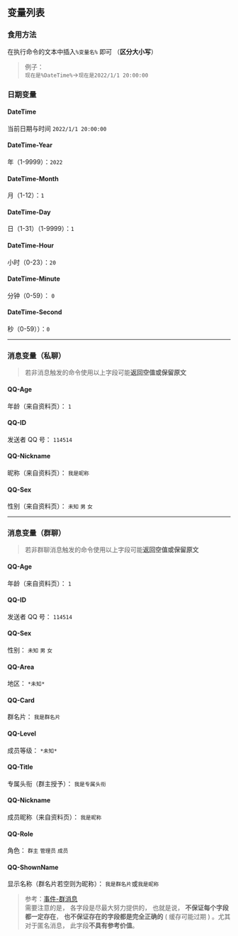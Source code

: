 ## 变量列表
### 食用方法
在执行命令的文本中插入``%变量名%`` 即可 （**区分大小写**）
>例子：  
``现在是%DateTime%``→``现在是2022/1/1 20:00:00``

### 日期变量
#### DateTime
当前日期与时间 ``2022/1/1 20:00:00``
#### DateTime-Year
年（1-9999）：``2022``
#### DateTime-Month
月（1-12）：``1``
#### DateTime-Day
日（1-31）（1-9999）：``1``
#### DateTime-Hour
小时（0-23）：``20``
#### DateTime-Minute
分钟（0-59）： ``0`` 
#### DateTime-Second
秒（0-59））：``0``

---
### 消息变量（私聊）
> 若非消息触发的命令使用以上字段可能**返回空值或保留原文**   


#### QQ-Age
年龄（来自资料页）： ``1``  
#### QQ-ID
发送者 QQ 号： ``114514`` 
#### QQ-Nickname
昵称（来自资料页）： ``我是昵称``
#### QQ-Sex
性别（来自资料页）： ``未知`` ``男`` ``女``  

---
### 消息变量（群聊）
>若非群聊消息触发的命令使用以上字段可能**返回空值或保留原文**    


#### QQ-Age
年龄（来自资料页）： ``1``
#### QQ-ID
发送者 QQ 号： ``114514``
#### QQ-Sex
性别： ``未知`` ``男`` ``女``
#### QQ-Area
地区： ``*未知*``
#### QQ-Card
群名片： ``我是群名片``
#### QQ-Level
成员等级： ``*未知*``
#### QQ-Title
专属头衔（群主授予）： ``我是专属头衔``
#### QQ-Nickname
成员昵称（来自资料页）： ``我是昵称``
#### QQ-Role
角色： ``群主`` ``管理员`` ``成员``
#### QQ-ShownName
显示名称（群名片若空则为昵称）： ``我是群名片``或``我是昵称``

  
>参考：[事件-群消息](https://docs.go-cqhttp.org/event/#%E7%BE%A4%E6%B6%88%E6%81%AF)    
需要注意的是， 各字段是尽最大努力提供的， 也就是说， **不保证每个字段都一定存在**， **也不保证存在的字段都是完全正确的** ( 缓存可能过期 ) 。尤其对于匿名消息， 此字段**不具有参考价值**。